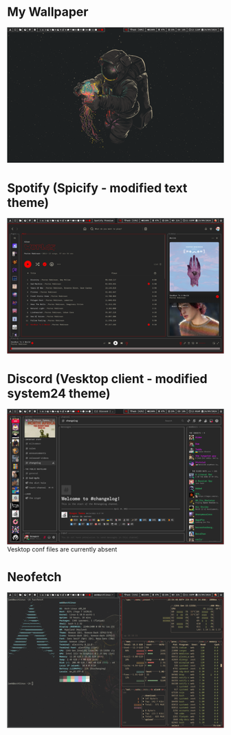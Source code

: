# My Wallpaper
![wallpaper](https://github.com/Grzrzegorzrz/Hyprland-Dots/blob/main/preview/wallpaper.png?raw=true)

# Spotify (Spicify - modified text theme)
![preview three](https://github.com/Grzrzegorzrz/Hyprland-Dots/blob/main/preview/spotify.png?raw=true)

# Discord (Vesktop client - modified system24 theme)
![preview five](https://github.com/Grzrzegorzrz/Hyprland-Dots/blob/main/preview/discord.png?raw=true)
Vesktop conf files are currently absent

# Neofetch
![neofetch](https://github.com/Grzrzegorzrz/Hyprland-Dots/blob/main/preview/neofetch.png?raw=true)
